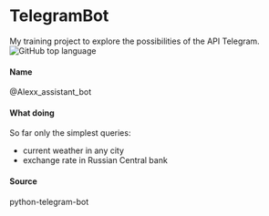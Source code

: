 # TelegramBot
My training project to explore the possibilities of the API Telegram.
<img alt="GitHub top language" src="https://img.shields.io/github/languages/top/AlexxSandbox/MyTelegramBot">
#### Name
@Alexx_assistant_bot
#### What doing
So far only the simplest queries:
- current weather in any city
- exchange rate in Russian Central bank
#### Source
python-telegram-bot
